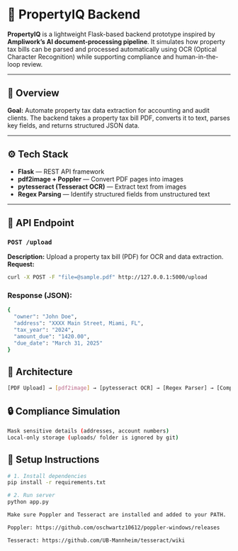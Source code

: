 # 🧾 PropertyIQ Backend

**PropertyIQ** is a lightweight Flask-based backend prototype inspired by **Ampliwork’s AI document-processing pipeline**.
It simulates how property tax bills can be parsed and processed automatically using OCR (Optical Character Recognition) while supporting compliance and human-in-the-loop review.

---

## 🚀 Overview

**Goal:** Automate property tax data extraction for accounting and audit clients.
The backend takes a property tax bill PDF, converts it to text, parses key fields, and returns structured JSON data.

---

## ⚙️ Tech Stack

- **Flask** — REST API framework
- **pdf2image + Poppler** — Convert PDF pages into images
- **pytesseract (Tesseract OCR)** — Extract text from images
- **Regex Parsing** — Identify structured fields from unstructured text

---

## 📡 API Endpoint

### `POST /upload`

**Description:** Upload a property tax bill (PDF) for OCR and data extraction.
**Request:**
```bash
curl -X POST -F "file=@sample.pdf" http://127.0.0.1:5000/upload
```

### Response (JSON):
```bash
{
  "owner": "John Doe",
  "address": "XXXX Main Street, Miami, FL",
  "tax_year": "2024",
  "amount_due": "1420.00",
  "due_date": "March 31, 2025"
}
```

## 🧱 Architecture
```bash
[PDF Upload] → [pdf2image] → [pytesseract OCR] → [Regex Parser] → [Compliance Filter] → [JSON Output]
```

## 🔒 Compliance Simulation
```bash
Mask sensitive details (addresses, account numbers)
Local-only storage (uploads/ folder is ignored by git)
```

## 🧪 Setup Instructions
```bash
# 1. Install dependencies
pip install -r requirements.txt

# 2. Run server
python app.py

Make sure Poppler and Tesseract are installed and added to your PATH.

Poppler: https://github.com/oschwartz10612/poppler-windows/releases

Tesseract: https://github.com/UB-Mannheim/tesseract/wiki
```